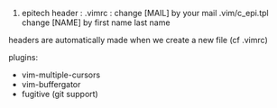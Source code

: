 1. epitech header :
.vimrc : change [MAIL] by your mail
.vim/c_epi.tpl change [NAME] by first name last name

headers are automatically made when we create a new file (cf .vimrc)

plugins:
  - vim-multiple-cursors
  - vim-buffergator
  - fugitive (git support)
